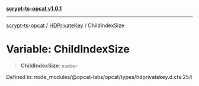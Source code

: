 [**scrypt-ts-opcat v1.0.1**](../../../README.md)

***

[scrypt-ts-opcat](../../../README.md) / [HDPrivateKey](../README.md) / ChildIndexSize

# Variable: ChildIndexSize

> **ChildIndexSize**: `number`

Defined in: node\_modules/@opcat-labs/opcat/types/hdprivatekey.d.cts:254
